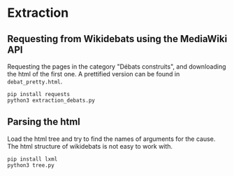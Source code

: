 # Extraction

## Requesting from Wikidebats using the MediaWiki API

Requesting the pages in the category "Débats construits", and downloading the html of the first one. A prettified version can be found in `debat_pretty.html`.
```
pip install requests
python3 extraction_debats.py
```

## Parsing the html
Load the html tree and try to find the names of arguments for the cause.
The html structure of wikidebats is not easy to work with.
```
pip install lxml
python3 tree.py
```
